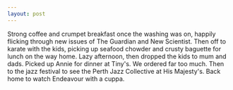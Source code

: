 ```yaml
---
layout: post
---
```


Strong coffee and crumpet breakfast once the washing was on, happily flicking
through new issues of The Guardian and New Scientist. Then off to karate with
the kids, picking up seafood chowder and crusty baguette for lunch on the way
home. Lazy afternoon, then dropped the kids to mum and dads. Picked up Annie for
dinner at Tiny's. We ordered far too much. Then to the jazz festival to see the
Perth Jazz Collective at His Majesty's. Back home to watch Endeavour with a
cuppa.

